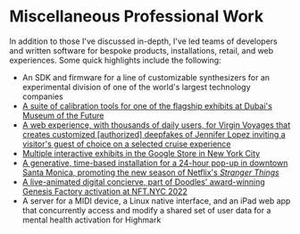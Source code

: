 # Miscellaneous Professional Work

In addition to those I've discussed in-depth, I've led teams of developers and written software for bespoke products, installations, retail, and web experiences. Some quick highlights include the following:

- An SDK and firmware for a line of customizable synthesizers for an experimental division of one of the world's largest technology companies
- [A suite of calibration tools for one of the flagship exhibits at Dubai's Museum of the Future](https://www.deeplocal.com/museum-of-the-future-al-waha)
- [A web experience, with thousands of daily users, for Virgin Voyages that creates customized \[authorized\] deepfakes of Jennifer Lopez inviting a visitor's guest of choice on a selected cruise experience](https://www.deeplocal.com/jen-ai)
- [Multiple interactive exhibits in the Google Store in New York City](https://www.deeplocal.com/google-store-chelsea)
- [A generative, time-based installation for a 24-hour pop-up in downtown Santa Monica, promoting the new season of Netflix's *Stranger Things*](https://www.deeplocal.com/netflix-stranger-things-clock)
- [A live-animated digital concierve, part of Doodles' award-winning Genesis Factory activation at NFT.NYC 2022](https://www.deeplocal.com/doodles-nftnyc)
- A server for a MIDI device, a Linux native interface, and an iPad web app that concurrently access and modify a shared set of user data for a mental health activation for Highmark
